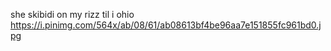 she skibidi on my rizz til i ohio
https://i.pinimg.com/564x/ab/08/61/ab08613bf4be96aa7e151855fc961bd0.jpg
